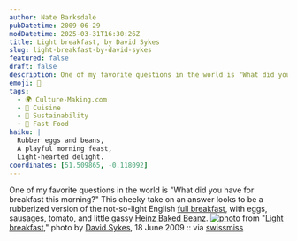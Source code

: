 ```yaml
---
author: Nate Barksdale
pubDatetime: 2009-06-29
modDatetime: 2025-03-31T16:30:26Z
title: Light breakfast, by David Sykes
slug: light-breakfast-by-david-sykes
featured: false
draft: false
description: One of my favorite questions in the world is "What did you have for breakfast this morning?"
emoji: 🍳
tags:
  - 🌍 Culture-Making.com
  - 🍴 Cuisine
  - 🌱 Sustainability
  - 🍔 Fast Food
haiku: |
  Rubber eggs and beans,  
  A playful morning feast,  
  Light-hearted delight.
coordinates: [51.509865, -0.118092]
---
```


One of my favorite questions in the world is "What did you have for breakfast this morning?" This cheeky take on an answer looks to be a rubberized version of the not-so-light English [full breakfast](http://en.wikipedia.org/wiki/Full_breakfast), with eggs, sausages, tomato, and little gassy [Heinz Baked Beanz](http://en.wikipedia.org/wiki/Heinz_Beanz). [![photo](http://culture-making.com/media/Balloon-breakfast.jpg)](http://blog.davidsykes.com/light-breakfast/198)
from "[Light breakfast](http://blog.davidsykes.com/light-breakfast/198)," photo by [David Sykes](http://blog.davidsykes.com/light-breakfast/198), 18 June 2009 :: via [swissmiss](https://www.google.com/search?q=%22swissmiss%22%20swiss-miss.com)
